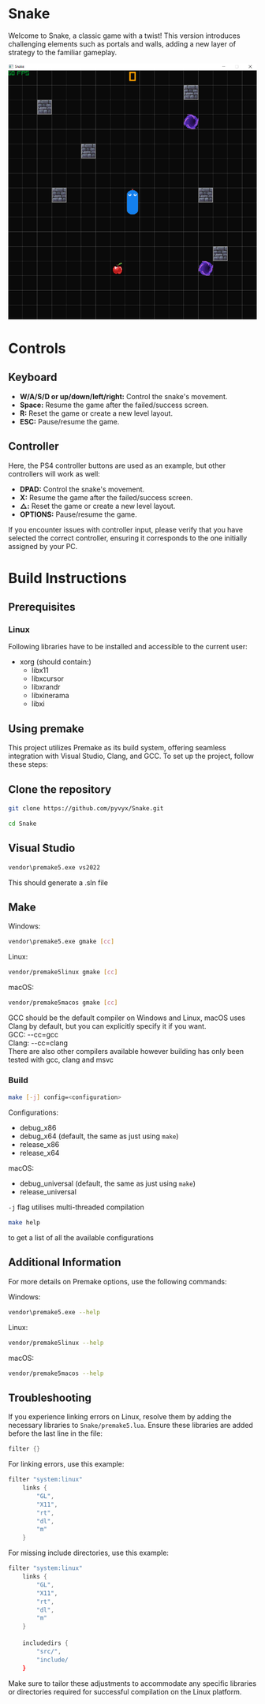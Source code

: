 # Snake
Welcome to Snake, a classic game with a twist! This version introduces challenging elements such as portals and walls, adding a new layer of strategy to the familiar gameplay.

![image info](./docs/preview.PNG)

# Controls
## Keyboard
- **W/A/S/D or up/down/left/right:** Control the snake's movement.  
- **Space:** Resume the game after the failed/success screen.
- **R:** Reset the game or create a new level layout.  
- **ESC:** Pause/resume the game.

## Controller
Here, the PS4 controller buttons are used as an example, but other controllers will work as well:
- **DPAD:** Control the snake's movement.  
- **X:** Resume the game after the failed/success screen.
- **△:** Reset the game or create a new level layout.  
- **OPTIONS:** Pause/resume the game.

If you encounter issues with controller input, please verify that you have selected the correct controller, ensuring it corresponds to the one initially assigned by your PC.

# Build Instructions
## Prerequisites
### Linux
Following libraries have to be installed and accessible to the current user:
- xorg (should contain:)
  - libx11
  - libxcursor
  - libxrandr
  - libxinerama
  - libxi

## Using premake
This project utilizes Premake as its build system, offering seamless integration with Visual Studio, Clang, and GCC. To set up the project, follow these steps:

## Clone the repository

``` bash
git clone https://github.com/pyvyx/Snake.git
```
``` bash
cd Snake
```

## Visual Studio

``` bash
vendor\premake5.exe vs2022
```
This should generate a .sln file

## Make

Windows:
``` bash
vendor\premake5.exe gmake [cc]
```

Linux:
``` bash
vendor/premake5linux gmake [cc]
```

macOS:
``` bash
vendor/premake5macos gmake [cc]
```

GCC should be the default compiler on Windows and Linux, macOS uses Clang by default, but you can explicitly specify it if you want.  
GCC:   --cc=gcc  
Clang: --cc=clang  
There are also other compilers available however building has only been tested with gcc, clang and msvc

### Build

``` bash
make [-j] config=<configuration>
```
Configurations:
 - debug_x86
 - debug_x64 (default, the same as just using `make`)
 - release_x86
 - release_x64

macOS:
 - debug_universal (default, the same as just using `make`)
 - release_universal

`-j` flag utilises multi-threaded compilation

``` bash
make help
```
to get a list of all the available configurations

## Additional Information
For more details on Premake options, use the following commands:

Windows:
``` bash
vendor\premake5.exe --help
```

Linux:
``` bash
vendor/premake5linux --help
```

macOS:
``` bash
vendor/premake5macos --help
```

## Troubleshooting
If you experience linking errors on Linux, resolve them by adding the necessary libraries to `Snake/premake5.lua`. Ensure these libraries are added before the last line in the file:

``` lua
filter {}
```

For linking errors, use this example:
``` lua
filter "system:linux"
    links {
        "GL",
        "X11",
        "rt",
        "dl",
        "m"
    }
```

For missing include directories, use this example:
``` lua
filter "system:linux"
    links {
        "GL",
        "X11",
        "rt",
        "dl",
        "m"
    }

    includedirs {
        "src/",
        "include/
    }
```

Make sure to tailor these adjustments to accommodate any specific libraries or directories required for successful compilation on the Linux platform.